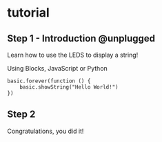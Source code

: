 # tutorial
## Step 1 - Introduction @unplugged

Learn how to use the LEDS to display a string! 



Using Blocks, JavaScript or Python
```blocks
basic.forever(function () {
    basic.showString("Hello World!")
})
```
## Step 2

Congratulations, you did it!
<script src="https://makecode.com/gh-pages-embed.js"></script><script>makeCodeRender("{{ site.makecode.home_url }}", "{{ site.github.owner_name }}/{{ site.github.repository_name }}");</script>
